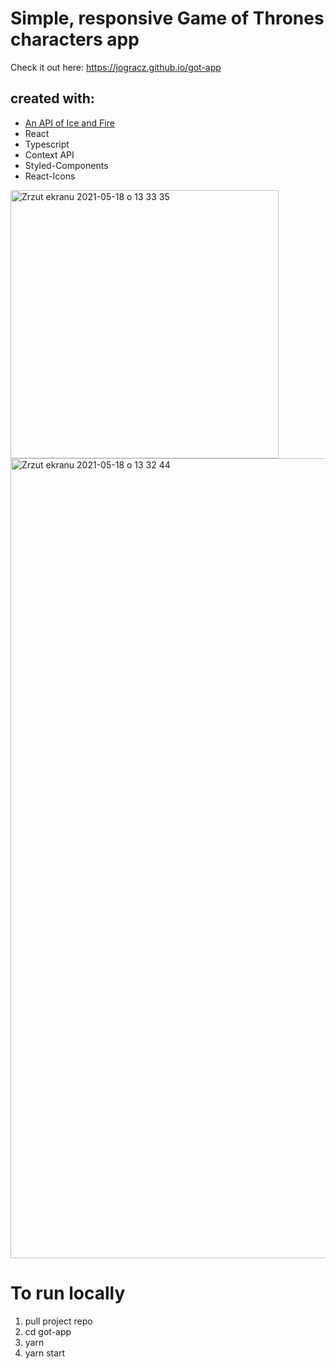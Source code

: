 # Simple, responsive Game of Thrones characters app

Check it out here: https://jogracz.github.io/got-app

## created with:
 - [An API of Ice and Fire](https://anapioficeandfire.com/api)
 - React
 - Typescript
 - Context API
 - Styled-Components
 - React-Icons

<img width="429" alt="Zrzut ekranu 2021-05-18 o 13 33 35" src="https://user-images.githubusercontent.com/50405712/118644069-a7743b80-b7dd-11eb-893e-77e5ce75dd78.png">

<img width="1280" alt="Zrzut ekranu 2021-05-18 o 13 32 44" src="https://user-images.githubusercontent.com/50405712/118643986-8875a980-b7dd-11eb-9dab-00fc3cc1a0fe.png">

# To run locally
 
  1. pull project repo 
  2. cd got-app
  3. yarn
  4. yarn start
